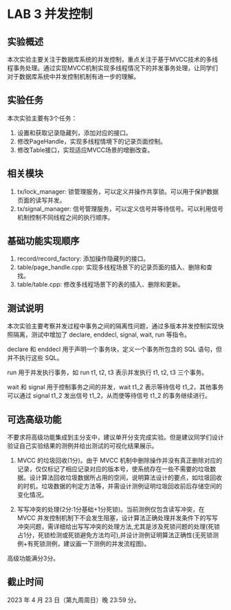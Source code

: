 # LAB 3 并发控制

## 实验概述

本次实验主要关注于数据库系统的并发控制，重点关注于基于MVCC技术的多线程事务处理。通过实现MVCC机制实现多线程情况下的并发事务处理，让同学们对于数据库系统中并发控制机制有进一步的理解。

## 实验任务

本次实验主要有3个任务：
1. 设置和获取记录隐藏列，添加对应的接口。
2. 修改PageHandle，实现多线程情境下的记录页面控制。
3. 修改Table接口，实现适应MVCC场景的增删改查。

## 相关模块

1. tx/lock_manager: 锁管理服务，可以定义并操作共享锁。可以用于保护数据页面的读写并发。
2. tx/signal_manager: 信号管理服务，可以定义信号并等待信号。可以利用信号机制控制不同线程之间的执行顺序。

## 基础功能实现顺序

1. record/record_factory: 添加操作隐藏列的接口。
2. table/page_handle.cpp: 实现多线程场景下的记录页面的插入、删除和查找。
3. table/table.cpp: 修改多线程场景下的表的插入、删除和更新。

## 测试说明

本次实验主要考察并发过程中事务之间的隔离性问题，通过多版本并发控制实现快照隔离，测试中增加了 declare, enddecl, signal, wait, run 等指令。

declare 和 enddecl 用于声明一个事务块，定义一个事务所包含的 SQL 语句，但并不执行这些 SQL。

run 用于并发执行事务，如 run t1, t2, t3 表示并发执行 t1, t2, t3 三个事务。

wait 和 signal 用于控制事务之间的并发，wait t1_2 表示等待信号 t1_2，其他事务可以通过 signal t1_2 发出信号 t1_2，从而使等待信号 t1_2 的事务继续进行。

## 可选高级功能

不要求将高级功能集成到主分支中，建议单开分支完成实验。但是建议同学们设计验证自己实验结果的测例并给出测试的可视化结果展示。

1. MVCC 的垃圾回收(1分)。由于 MVCC 机制中删除操作并没有真正删除对应的记录，仅仅标记了相应记录对应的版本号，使系统存在一些不需要的垃圾数据。设计算法回收垃圾数据所占用的空间，说明算法设计的要点，如垃圾回收的时机，垃圾数据的判定方法等，并需设计测例证明垃圾回收前后存储空间的变化情况。

2. 写写冲突的处理(2分:1分基础+1分死锁)。当前测例仅包含读写冲突，在 MVCC 并发控制机制下不会发生阻塞，设计算法正确处理并发条件下的写写冲突问题，需详细给出写写冲突的处理方法,尤其是涉及死锁问题的处理(死锁占1分，死锁检测或死锁避免方法均可),并设计测例证明算法正确性(无死锁测例+有死锁测例，建议画一下测例的并发流程图)。

高级功能满分3分。

## 截止时间

2023 年 4 月 23 日（第九周周日）晚 23:59 分。
